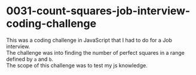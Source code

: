 # 0031-count-squares-job-interview-coding-challenge


This was a coding challenge in JavaScript that I had to do for a Job interview.  
The challenge was into finding the number of perfect squares in a range defined by `a` and `b`.  
The scope of this challenge was to test my js knowledge.



